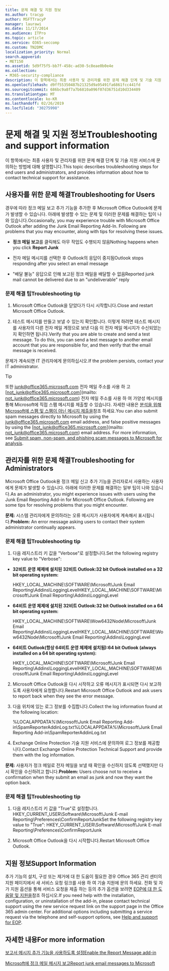 ```yaml
---
title: 문제 해결 및 지원 정보
ms.author: tracyp
author: MSFTTracyP
manager: laurawi
ms.date: 11/17/2014
ms.audience: ITPro
ms.topic: article
ms.service: O365-seccomp
ms.custom: TN2DMC
localization_priority: Normal
search.appverid:
- MET150
ms.assetid: 5d9f75f5-bb7f-458c-ad30-5c8eae0b0e4e
ms.collection:
- M365-security-compliance
description: 이 항목에서는 최종 사용자 및 관리자를 위한 문제 해결 단계 및 기술 지원 서비스에 문의하는 방법에 대해 설명합니다.
ms.openlocfilehash: d9ff55350487b21325d9a95491fa6861fcc441fd
ms.sourcegitcommit: 686bc9a8f7a7b6810a096f07d36751d10d334409
ms.translationtype: MT
ms.contentlocale: ko-KR
ms.lasthandoff: 02/26/2019
ms.locfileid: "30275998"
---
```

# <a name="troubleshooting-and-support-information"></a><span data-ttu-id="f2590-103">문제 해결 및 지원 정보</span><span class="sxs-lookup"><span data-stu-id="f2590-103">Troubleshooting and support information</span></span>

<span data-ttu-id="f2590-104">이 항목에서는 최종 사용자 및 관리자를 위한 문제 해결 단계 및 기술 지원 서비스에 문의하는 방법에 대해 설명합니다.</span><span class="sxs-lookup"><span data-stu-id="f2590-104">This topic describes troubleshooting steps for end users and administrators, and provides information about how to contact technical support for assistance.</span></span>
  
## <a name="troubleshooting-for-users"></a><span data-ttu-id="f2590-105">사용자를 위한 문제 해결</span><span class="sxs-lookup"><span data-stu-id="f2590-105">Troubleshooting for Users</span></span>

<span data-ttu-id="f2590-p101">경우에 따라 정크 메일 보고 추가 기능을 추가한 후 Microsoft Office Outlook에 문제가 발생할 수 있습니다. 아래에 발생할 수 있는 문제 및 이러한 문제를 해결하는 팁이 나와 있습니다.</span><span class="sxs-lookup"><span data-stu-id="f2590-p101">Occasionally, you may experience trouble with Microsoft Office Outlook after adding the Junk Email Reporting Add-In. Following are problems that you may encounter, along with tips for resolving these issues.</span></span> 
  
- <span data-ttu-id="f2590-108">**정크 메일 보고**를 클릭해도 아무 작업도 수행되지 않음</span><span class="sxs-lookup"><span data-stu-id="f2590-108">Nothing happens when you click **Report Junk**</span></span>
    
- <span data-ttu-id="f2590-109">전자 메일 메시지를 선택한 후 Outlook의 응답이 중지됨</span><span class="sxs-lookup"><span data-stu-id="f2590-109">Outlook stops responding after you select an email message</span></span>
    
- <span data-ttu-id="f2590-110">"배달 불능" 응답으로 인해 보고된 정크 메일을 배달할 수 없음</span><span class="sxs-lookup"><span data-stu-id="f2590-110">Reported junk mail cannot be delivered due to an "undeliverable" reply</span></span>
    
### <a name="troubleshooting-tip"></a><span data-ttu-id="f2590-111">문제 해결 팁</span><span class="sxs-lookup"><span data-stu-id="f2590-111">Troubleshooting tip</span></span>

1. <span data-ttu-id="f2590-112">Microsoft Office Outlook을 닫았다가 다시 시작합니다.</span><span class="sxs-lookup"><span data-stu-id="f2590-112">Close and restart Microsoft Office Outlook.</span></span>
    
2. <span data-ttu-id="f2590-p102">테스트 메시지를 만들고 보낼 수 있는지 확인합니다. 이렇게 하려면 테스트 메시지를 사용자의 다른 전자 메일 계정으로 보낸 다음 이 전자 메일 메시지가 수신되었는지 확인하면 됩니다.</span><span class="sxs-lookup"><span data-stu-id="f2590-p102">Verify that you are able to create and send a test message. To do this, you can send a test message to another email account that you are responsible for, and then verify that the email message is received.</span></span>
    
<span data-ttu-id="f2590-115">문제가 계속되면 IT 관리자에게 문의하십시오.</span><span class="sxs-lookup"><span data-stu-id="f2590-115">If the problem persists, contact your IT administrator.</span></span>
  
> [!TIP]
> <span data-ttu-id="f2590-p103">또한 [junk@office365.microsoft.com](mailto:junk@office365.microsoft.com) 전자 메일 주소를 사용 하 고 [not_junk@office365.microsoft.com](mailto: not_junk@office365.microsoft.com) 전자 메일 주소를 사용 하 여 가양성 메시지를 통해 Microsoft에 직접 스팸 메시지를 제출할 수 있습니다. 자세한 내용은 [분석을 위해 Microsoft에 스팸 및 스팸이 아닌 메시지 제출을](submit-spam-non-spam-and-phishing-scam-messages-to-microsoft-for-analysis.md)참조 하세요.</span><span class="sxs-lookup"><span data-stu-id="f2590-p103">You can also submit spam messages directly to Microsoft by using the [junk@office365.microsoft.com](mailto:junk@office365.microsoft.com) email address, and false positive messages by using the [not_junk@office365.microsoft.com](mailto: not_junk@office365.microsoft.com) email address. For more information, see [Submit spam, non-spam, and phishing scam messages to Microsoft for analysis](submit-spam-non-spam-and-phishing-scam-messages-to-microsoft-for-analysis.md).</span></span> 
  
## <a name="troubleshooting-for-administrators"></a><span data-ttu-id="f2590-118">관리자를 위한 문제 해결</span><span class="sxs-lookup"><span data-stu-id="f2590-118">Troubleshooting for Administrators</span></span>

<span data-ttu-id="f2590-p104">Microsoft Office Outlook용 정크 메일 신고 추가 기능을 관리자로서 사용하는 사용자에게 문제가 발생할 수 있습니다. 아래에 이러한 문제를 해결하는 일부 팁이 나와 있습니다.</span><span class="sxs-lookup"><span data-stu-id="f2590-p104">As an administrator, you might experience issues with users using the Junk Email Reporting Add-in for Microsoft Office Outlook. Following are some tips for resolving problems that you might encounter.</span></span> 
  
 <span data-ttu-id="f2590-121">**문제:** 시스템 관리자에게 문의하라는 오류 메시지가 사용자에게 계속해서 표시됩니다.</span><span class="sxs-lookup"><span data-stu-id="f2590-121">**Problem:** An error message asking users to contact their system administrator continually appears.</span></span> 
  
### <a name="troubleshooting-tip"></a><span data-ttu-id="f2590-122">문제 해결 팁</span><span class="sxs-lookup"><span data-stu-id="f2590-122">Troubleshooting tip</span></span>

1. <span data-ttu-id="f2590-123">다음 레지스트리 키 값을 "Verbose"로 설정합니다.</span><span class="sxs-lookup"><span data-stu-id="f2590-123">Set the following registry key value to "Verbose":</span></span>
    
  - <span data-ttu-id="f2590-124">**32비트 운영 체제에 설치된 32비트 Outlook:**</span><span class="sxs-lookup"><span data-stu-id="f2590-124">**32 bit Outlook installed on a 32 bit operating system:**</span></span>
    
    <span data-ttu-id="f2590-125">HKEY_LOCAL_MACHINE\SOFTWARE\Microsoft\Junk Email Reporting\Addins\LoggingLevel</span><span class="sxs-lookup"><span data-stu-id="f2590-125">HKEY_LOCAL_MACHINE\SOFTWARE\Microsoft\Junk Email Reporting\Addins\LoggingLevel</span></span>
    
  - <span data-ttu-id="f2590-126">**64비트 운영 체제에 설치된 32비트 Outlook:**</span><span class="sxs-lookup"><span data-stu-id="f2590-126">**32 bit Outlook installed on a 64 bit operating system:**</span></span>
    
    <span data-ttu-id="f2590-127">HKEY_LOCAL_MACHINE\SOFTWARE\Wow6432Node\Microsoft\Junk Email Reporting\Addins\LoggingLevel</span><span class="sxs-lookup"><span data-stu-id="f2590-127">HKEY_LOCAL_MACHINE\SOFTWARE\Wow6432Node\Microsoft\Junk Email Reporting\Addins\LoggingLevel</span></span>
    
  - <span data-ttu-id="f2590-128">**64비트 Outlook(항상 64비트 운영 체제에 설치됨):**</span><span class="sxs-lookup"><span data-stu-id="f2590-128">**64 bit Outlook (always installed on a 64 bit operating system):**</span></span>
    
    <span data-ttu-id="f2590-129">HKEY_LOCAL_MACHINE\SOFTWARE\Microsoft\Junk Email Reporting\Addins\LoggingLevel</span><span class="sxs-lookup"><span data-stu-id="f2590-129">HKEY_LOCAL_MACHINE\SOFTWARE\Microsoft\Junk Email Reporting\Addins\LoggingLevel</span></span>
    
2. <span data-ttu-id="f2590-130">Microsoft Office Outlook을 다시 시작하고 오류 메시지가 표시되면 다시 보고하도록 사용자에게 요청합니다.</span><span class="sxs-lookup"><span data-stu-id="f2590-130">Restart Microsoft Office Outlook and ask users to report back when they see the error message.</span></span>
    
3. <span data-ttu-id="f2590-131">다음 위치에 있는 로그 정보를 수집합니다.</span><span class="sxs-lookup"><span data-stu-id="f2590-131">Collect the log information found at the following location:</span></span> 
    
    <span data-ttu-id="f2590-132">%LOCALAPPDATA%\Microsoft\Junk Email Reporting Add-in\SpamReporterAddinLog.txt</span><span class="sxs-lookup"><span data-stu-id="f2590-132">%LOCALAPPDATA%\Microsoft\Junk Email Reporting Add-in\SpamReporterAddinLog.txt</span></span>
    
4. <span data-ttu-id="f2590-133">Exchange Online Protection 기술 지원 서비스에 문의하여 로그 정보를 제공합니다.</span><span class="sxs-lookup"><span data-stu-id="f2590-133">Contact Exchange Online Protection Technical Support and provide them with the log information.</span></span> 
    
 <span data-ttu-id="f2590-134">**문제:** 사용자가 정크 메일로 전자 메일을 보낼 때 확인을 수신하지 않도록 선택했지만 다시 확인을 수신하려고 합니다.</span><span class="sxs-lookup"><span data-stu-id="f2590-134">**Problem:** Users choose not to receive a confirmation when they submit an email as junk and now they want the option back.</span></span> 
  
### <a name="troubleshooting-tip"></a><span data-ttu-id="f2590-135">문제 해결 팁</span><span class="sxs-lookup"><span data-stu-id="f2590-135">Troubleshooting tip</span></span>

1. <span data-ttu-id="f2590-136">다음 레지스트리 키 값을 "True"로 설정합니다. HKEY_CURRENT_USER\Software\Microsoft\Junk E-mail Reporting\Preferences\ConfirmReportJunk</span><span class="sxs-lookup"><span data-stu-id="f2590-136">Set the following registry key value to "True": HKEY_CURRENT_USER\Software\Microsoft\Junk E-mail Reporting\Preferences\ConfirmReportJunk</span></span>
    
2. <span data-ttu-id="f2590-137">Microsoft Office Outlook을 다시 시작합니다.</span><span class="sxs-lookup"><span data-stu-id="f2590-137">Restart Microsoft Office Outlook.</span></span>
    
## <a name="support-information"></a><span data-ttu-id="f2590-138">지원 정보</span><span class="sxs-lookup"><span data-stu-id="f2590-138">Support Information</span></span>

<span data-ttu-id="f2590-p105">추가 기능의 설치, 구성 또는 제거에 대 한 도움이 필요한 경우 Office 365 관리 센터의 지원 페이지에서 새 서비스 요청 링크를 사용 하 여 기술 지원에 문의 하세요. 전화 및 자가 지원 옵션을 통해 서비스 요청을 제출 하는 등의 추가 옵션을 보려면 [EOP에 대 한 도움말 및 지원을](eop/help-and-support-for-eop.md)참조 하십시오.</span><span class="sxs-lookup"><span data-stu-id="f2590-p105">If you need help with the installation, configuration, or uninstallation of the add-in, please contact technical support using the new service request link on the support page in the Office 365 admin center. For additional options including submitting a service request via the telephone and self-support options, see [Help and support for EOP](eop/help-and-support-for-eop.md).</span></span>
  
## <a name="for-more-information"></a><span data-ttu-id="f2590-141">자세한 내용</span><span class="sxs-lookup"><span data-stu-id="f2590-141">For more information</span></span>

[<span data-ttu-id="f2590-142">보고서 메시지 추가 기능을 사용하도록 설정</span><span class="sxs-lookup"><span data-stu-id="f2590-142">Enable the Report Message add-in</span></span>](https://support.office.com/article/4250c4bc-6102-420b-9e0a-a95064837676)
  
[<span data-ttu-id="f2590-143">Microsoft에 정크 메일 메시지 보고</span><span class="sxs-lookup"><span data-stu-id="f2590-143">Report junk email messages to Microsoft</span></span>](report-junk-email-messages-to-microsoft.md)
  

